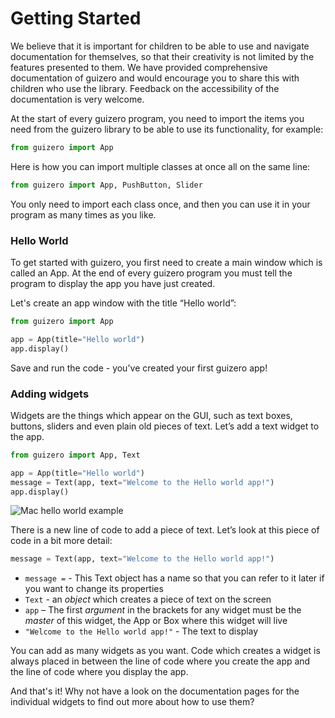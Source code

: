 # Getting Started

We believe that it is important for children to be able to use and navigate documentation for themselves, so that their creativity is not limited by the features presented to them. We have provided comprehensive documentation of guizero and would encourage you to share this with children who use the library. Feedback on the accessibility of the documentation is very welcome.

At the start of every guizero program, you need to import the items you need from the guizero library to be able to use its functionality, for example:

```python
from guizero import App
```

Here is how you can import multiple classes at once all on the same line:

```python
from guizero import App, PushButton, Slider
```

You only need to import each class once, and then you can use it in your program as many times as you like.

### Hello World

To get started with guizero, you first need to create a main window which is called an App. At the end of every guizero program you must tell the program to display the app you have just created.

Let's create an app window with the title “Hello world”:

```python
from guizero import App

app = App(title="Hello world")
app.display()
```

Save and run the code - you've created your first guizero app!

### Adding widgets

Widgets are the things which appear on the GUI, such as text boxes, buttons, sliders and even plain old pieces of text. Let’s add a text widget to the app.

```python
from guizero import App, Text

app = App(title="Hello world")
message = Text(app, text="Welcome to the Hello world app!")
app.display()
```

![Mac hello world example](images/mac-hello-world.png)

There is a new line of code to add a piece of text. Let’s look at this piece of code in a bit more detail:

```python
message = Text(app, text="Welcome to the Hello world app!")
```

- `message =` - This Text object has a name so that you can refer to it later if you want to change its properties
- `Text` - an *object* which creates a piece of text on the screen
- `app` – The first *argument* in the brackets for any widget must be the *master* of this widget, the App or Box where this widget will live
- `"Welcome to the Hello world app!"` - The text to display

You can add as many widgets as you want. Code which creates a widget is always placed in between the line of code where you create the app and the line of code where you display the app.

And that's it! Why not have a look on the documentation pages for the individual widgets to find out more about how to use them?
